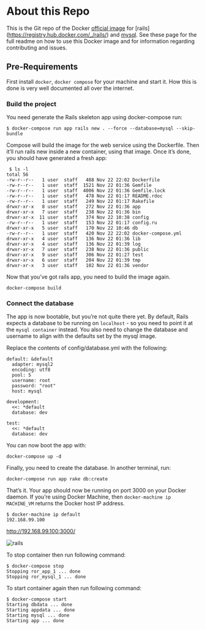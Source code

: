 # About this Repo
This is the Git repo of the Docker [official image](https://docs.docker.com/docker-hub/official_repos/) for [rails] (https://registry.hub.docker.com/_/rails/) and [mysql](https://hub.docker.com/_/mysql/). See these page for the full readme on how to use this Docker image and for information regarding contributing and issues.

## Pre-Requirements
First install `docker`, `docker compose` for your machine and start it. How this is done is very well documented all over the internet.

### Build the project
You need generate the Rails skeleton app using docker-compose run:
```
$ docker-compose run app rails new . --force --database=mysql --skip-bundle
```

Compose will build the image for the web service using the Dockerfile. Then it’ll run rails new inside a new container, using that image. Once it’s done, you should have generated a fresh app:
```
 $ ls -l
total 56
-rw-r--r--   1 user  staff   488 Nov 22 22:02 Dockerfile
-rw-r--r--   1 user  staff  1521 Nov 22 01:36 Gemfile
-rw-r--r--   1 user  staff  4006 Nov 22 01:36 Gemfile.lock
-rw-r--r--   1 user  staff   478 Nov 22 01:17 README.rdoc
-rw-r--r--   1 user  staff   249 Nov 22 01:17 Rakefile
drwxr-xr-x   8 user  staff   272 Nov 22 01:36 app
drwxr-xr-x   7 user  staff   238 Nov 22 01:36 bin
drwxr-xr-x  11 user  staff   374 Nov 22 10:38 config
-rw-r--r--   1 user  staff   153 Nov 22 01:17 config.ru
drwxr-xr-x   5 user  staff   170 Nov 22 10:46 db
-rw-r--r--   1 user  staff   420 Nov 22 22:02 docker-compose.yml
drwxr-xr-x   4 user  staff   136 Nov 22 01:36 lib
drwxr-xr-x   4 user  staff   136 Nov 22 01:39 log
drwxr-xr-x   7 user  staff   238 Nov 22 01:36 public
drwxr-xr-x   9 user  staff   306 Nov 22 01:27 test
drwxr-xr-x   6 user  staff   204 Nov 22 01:39 tmp
drwxr-xr-x   3 user  staff   102 Nov 22 01:36 vendor
```

Now that you’ve got rails app, you need to build the image again.
```
docker-compose build
```

### Connect the database
The app is now bootable, but you’re not quite there yet. By default, Rails expects a database to be running on `localhost` - so you need to point it at the `mysql container` instead. You also need to change the database and username to align with the defaults set by the mysql image.

Replace the contents of config/database.yml with the following:
```
default: &default
  adapter: mysql2
  encoding: utf8
  pool: 5
  username: root
  password: "root"
  host: mysql

development:
  <<: *default
  database: dev

test:
  <<: *default
  database: dev
```

You can now boot the app with:
```
docker-compose up -d
```

Finally, you need to create the database. In another terminal, run:
```
docker-compose run app rake db:create
```

That’s it. Your app should now be running on port 3000 on your Docker daemon. If you’re using Docker Machine, then `docker-machine ip MACHINE_VM` returns the Docker host IP address.
```
$ docker-machine ip default
192.168.99.100
```

http://192.168.99.100:3000/

![rails](https://cloud.githubusercontent.com/assets/5398914/20524938/578c3872-b100-11e6-8a7f-d359f982bd24.png)

To stop container then run following command:
```
$ docker-compose stop
Stopping ror_app_1 ... done
Stopping ror_mysql_1 ... done
```

To start container again then run following command:
```
$ docker-compose start
Starting dbdata ... done
Starting appdata ... done
Starting mysql ... done
Starting app ... done
```
